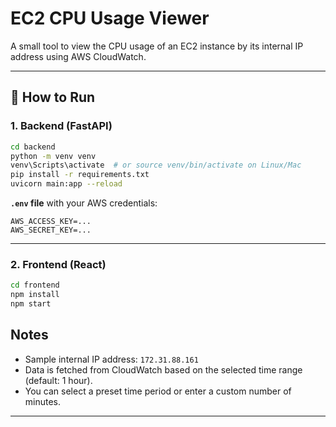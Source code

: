 # EC2 CPU Usage Viewer

A small tool to view the CPU usage of an EC2 instance by its internal IP address using AWS CloudWatch.

---

## 🚀 How to Run

### 1. Backend (FastAPI)
```bash
cd backend
python -m venv venv
venv\Scripts\activate  # or source venv/bin/activate on Linux/Mac
pip install -r requirements.txt
uvicorn main:app --reload
```

**`.env` file** with your AWS credentials:
```
AWS_ACCESS_KEY=...
AWS_SECRET_KEY=...
```

---

### 2. Frontend (React)
```bash
cd frontend
npm install
npm start
```

## Notes

- Sample internal IP address: `172.31.88.161`
- Data is fetched from CloudWatch based on the selected time range (default: 1 hour).
- You can select a preset time period or enter a custom number of minutes.

---
